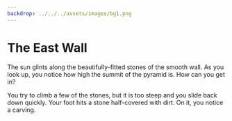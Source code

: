```yaml
---
backdrop: ../../../assets/images/bg1.png
---
```


# The East Wall

The sun glints along the beautifully-fitted stones of the smooth wall. As you look up, you notice how high the summit of the pyramid is. How can you get in?

You try to climb a few of the stones, but it is too steep and you slide back down quickly. Your foot hits a stone half-covered with dirt. On it, you notice a carving.

<Item id="5" />

<Page url="4" instructions="This one is harder to decipher, but your guidebook states, '1: Longitude measures around the _____ from east to west, with 0° at the Prime Meridian'. You click on the URL that appears next to the glyph's image." action="Walk north" condition="5" />
